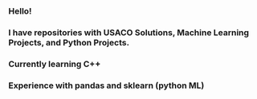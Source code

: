 ### Hello!
### I have repositories with USACO Solutions, Machine Learning Projects, and Python Projects.
### Currently learning C++
### Experience with pandas and sklearn (python ML)

<!--
**HashtagOfficialAccount/HashtagOfficialAccount** is a ✨ _special_ ✨ repository because its `README.md` (this file) appears on your GitHub profile.

